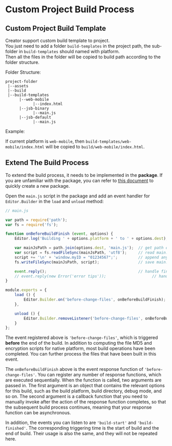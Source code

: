 # Custom Project Build Process

## Custom Project Build Template

Creator support custom build template to project.    
You just need to add a folder `build-templates` in the project path, the sub-folder in `build-templates` should named with platform.   
Then all the files in the folder will be copied to build path according to the folder structure.

Folder Structure: 

```
project-folder
 |--assets
 |--build
 |--build-templates
      |--web-mobile
            |--index.html
      |--jsb-binary
            |--main.js
      |--jsb-default
            |--main.js
```

Example:

If current platform is `web-mobile`, then `build-templates/web-mobile/index.html` will be copied to `build/web-mobile/index.html`.

## Extend The Build Process

To extend the build process, it needs to be implemented in the **package**. If you are unfamiliar with the package, you can refer to [this document](../extension/your-first-extension.md) to quickly create a new package.

Open the `main.js` script in the package and add an event handler for `Editor.Builder` in the `load` and `unload` method:

```js
// main.js

var path = require('path');
var fs = require('fs');

function onBeforeBuildFinish (event, options) {
    Editor.log('Building ' + options.platform + ' to ' + options.dest); // you can display a log in the Console panel

    var mainJsPath = path.join(options.dest, 'main.js');  // get path of main.js in build folder
    var script = fs.readFileSync(mainJsPath, 'utf8');     // read main.js
    script += '\n' + 'window.myID = "01234567";';         // append any scripts as you need
    fs.writeFileSync(mainJsPath, script);                 // save main.js

    event.reply();                                        // handle finish callback
    // event.reply(new Error('error tips'));                    // handle finish callback with error
}

module.exports = {
    load () {
        Editor.Builder.on('before-change-files', onBeforeBuildFinish);
    },

    unload () {
        Editor.Builder.removeListener('before-change-files', onBeforeBuildFinish);
    }
};
```

The event registered above is `'before-change-files'`, which is triggered **before** the end of the build. In addition to computing the file MD5 and encryption scripts for native platform, most build operations have been completed. You can further process the files that have been built in this event.

The `onBeforeBuildFinish` above is the event response function of `'before-change-files'`. You can register any number of response functions, which are executed sequentially. When the function is called, two arguments are passed in. The first argument is an object that contains the relevant options for this build, such as the build platform, build directory, debug mode, and so on. The second argument is a callback function that you need to manually invoke after the action of the response function completes, so that the subsequent build process continues, meaning that your response function can be asynchronous.

In addition, the events you can listen to are `'build-start'` and `'build-finished'`. The corresponding triggering time is the start of build and the end of build. Their usage is also the same, and they will not be repeated here.

